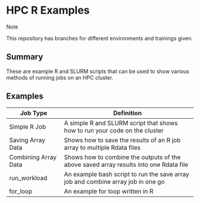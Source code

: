# HPC R Examples

> [!NOTE]
> This repository has branches for different environments and trainings given.

## Summary

These are example R and SLURM scripts that can be used to show various methods of running jobs on an HPC cluster.

## Examples

| Job Type             | Definition                                                                            |
| -------------------- | ------------------------------------------------------------------------------------- |
| Simple R Job         | A simple R and SLURM script that shows how to run your code on the cluster            |
| Saving Array Data    | Shows how to save the results of an R job array to multiple Rdata files               |
| Combining Array Data | Shows how to combine the outputs of the above saved array results into one Rdata file |
| run_workload         | An example bash script to run the save array job and combine array job in one go      |
| for_loop             | An example for loop written in R                                                      |
